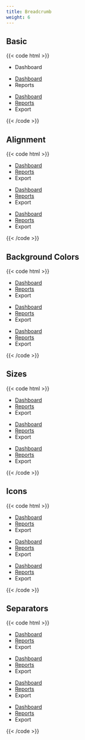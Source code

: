 ```yaml
---
title: Breadcrumb
weight: 6
---
```


## Basic

{{< code html >}}

<div class="space-y-2">
  <nav aria-label="breadcrumb">
    <ul class="breadcrumb">
      <li class="breadcrumb-item" aria-current="page">Dashboard</li>
    </ul>
  </nav>

  <nav aria-label="breadcrumb">
    <ul class="breadcrumb">
      <li class="breadcrumb-item"><a href="#">Dashboard</a></li>
      <li class="breadcrumb-item" aria-current="page">Reports</li>
    </ul>
  </nav>

  <nav aria-label="breadcrumb">
    <ul class="breadcrumb">
      <li class="breadcrumb-item"><a href="#">Dashboard</a></li>
      <li class="breadcrumb-item"><a href="#">Reports</a></li>
      <li class="breadcrumb-item" aria-current="page">Export</li>
    </ul>
  </nav>
</div>

{{< /code >}}

## Alignment

{{< code html >}}

<div class="space-y-2">
  <nav aria-label="breadcrumb">
    <ul class="breadcrumb">
      <li class="breadcrumb-item"><a href="#">Dashboard</a></li>
      <li class="breadcrumb-item"><a href="#">Reports</a></li>
      <li class="breadcrumb-item" aria-current="page">Export</li>
    </ul>
  </nav>

  <nav aria-label="breadcrumb">
    <ul class="breadcrumb justify-center">
      <li class="breadcrumb-item"><a href="#">Dashboard</a></li>
      <li class="breadcrumb-item"><a href="#">Reports</a></li>
      <li class="breadcrumb-item" aria-current="page">Export</li>
    </ul>
  </nav>

  <nav aria-label="breadcrumb">
    <ul class="breadcrumb justify-end">
      <li class="breadcrumb-item"><a href="#">Dashboard</a></li>
      <li class="breadcrumb-item"><a href="#">Reports</a></li>
      <li class="breadcrumb-item" aria-current="page">Export</li>
    </ul>
  </nav>
</div>

{{< /code >}}

## Background Colors

{{< code html >}}

<div class="space-y-2">
  <nav aria-label="breadcrumb">
    <ul class="breadcrumb">
      <li class="breadcrumb-item"><a href="#">Dashboard</a></li>
      <li class="breadcrumb-item"><a href="#">Reports</a></li>
      <li class="breadcrumb-item" aria-current="page">Export</li>
    </ul>
  </nav>

  <nav aria-label="breadcrumb">
    <ul class="breadcrumb breadcrumb-light">
      <li class="breadcrumb-item"><a href="#">Dashboard</a></li>
      <li class="breadcrumb-item"><a href="#">Reports</a></li>
      <li class="breadcrumb-item" aria-current="page">Export</li>
    </ul>
  </nav>

  <nav aria-label="breadcrumb">
    <ul class="breadcrumb breadcrumb-dark">
      <li class="breadcrumb-item"><a href="#">Dashboard</a></li>
      <li class="breadcrumb-item"><a href="#">Reports</a></li>
      <li class="breadcrumb-item" aria-current="page">Export</li>
    </ul>
  </nav>
</div>

{{< /code >}}

## Sizes

{{< code html >}}

<div class="space-y-2">
  <nav aria-label="breadcrumb">
    <ul class="breadcrumb breadcrumb-sm">
      <li class="breadcrumb-item"><a href="#">Dashboard</a></li>
      <li class="breadcrumb-item"><a href="#">Reports</a></li>
      <li class="breadcrumb-item" aria-current="page">Export</li>
    </ul>
  </nav>

  <nav aria-label="breadcrumb">
    <ul class="breadcrumb">
      <li class="breadcrumb-item"><a href="#">Dashboard</a></li>
      <li class="breadcrumb-item"><a href="#">Reports</a></li>
      <li class="breadcrumb-item" aria-current="page">Export</li>
    </ul>
  </nav>

  <nav aria-label="breadcrumb">
    <ul class="breadcrumb breadcrumb-lg">
      <li class="breadcrumb-item"><a href="#">Dashboard</a></li>
      <li class="breadcrumb-item"><a href="#">Reports</a></li>
      <li class="breadcrumb-item" aria-current="page">Export</li>
    </ul>
  </nav>
</div>

{{< /code >}}

## Icons

{{< code html >}}

<div class="space-y-2">
  <nav aria-label="breadcrumb">
    <ul class="breadcrumb breadcrumb-sm">
      <li class="breadcrumb-item">
        <a href="#"><i data-feather="star"></i> Dashboard</a>
      </li>
      <li class="breadcrumb-item">
        <a href="#"><i data-feather="clipboard"></i> Reports</a>
      </li>
      <li class="breadcrumb-item" aria-current="page">
        <i data-feather="upload-cloud"></i> Export
      </li>
    </ul>
  </nav>

  <nav aria-label="breadcrumb">
    <ul class="breadcrumb">
      <li class="breadcrumb-item">
        <a href="#"><i data-feather="star"></i> Dashboard</a>
      </li>
      <li class="breadcrumb-item">
        <a href="#"><i data-feather="clipboard"></i> Reports</a>
      </li>
      <li class="breadcrumb-item" aria-current="page">
        <i data-feather="upload-cloud"></i> Export
      </li>
    </ul>
  </nav>

  <nav aria-label="breadcrumb">
    <ul class="breadcrumb breadcrumb-lg">
      <li class="breadcrumb-item">
        <a href="#"><i data-feather="star"></i> Dashboard</a>
      </li>
      <li class="breadcrumb-item">
        <a href="#"><i data-feather="clipboard"></i> Reports</a>
      </li>
      <li class="breadcrumb-item" aria-current="page">
        <i data-feather="upload-cloud"></i> Export
      </li>
    </ul>
  </nav>
</div>

{{< /code >}}

## Separators

{{< code html >}}

<div class="space-y-2">
  <nav aria-label="breadcrumb">
    <ul class="breadcrumb">
      <li class="breadcrumb-item"><a href="#">Dashboard</a></li>
      <li class="breadcrumb-item"><a href="#">Reports</a></li>
      <li class="breadcrumb-item" aria-current="page">Export</li>
    </ul>
  </nav>

  <nav aria-label="breadcrumb">
    <ul class="breadcrumb breadcrumb-arrow">
      <li class="breadcrumb-item"><a href="#">Dashboard</a></li>
      <li class="breadcrumb-item"><a href="#">Reports</a></li>
      <li class="breadcrumb-item" aria-current="page">Export</li>
    </ul>
  </nav>

  <nav aria-label="breadcrumb">
    <ul class="breadcrumb breadcrumb-bullet">
      <li class="breadcrumb-item"><a href="#">Dashboard</a></li>
      <li class="breadcrumb-item"><a href="#">Reports</a></li>
      <li class="breadcrumb-item" aria-current="page">Export</li>
    </ul>
  </nav>

  <nav aria-label="breadcrumb">
    <ul class="breadcrumb breadcrumb-arrowhead">
      <li class="breadcrumb-item"><a href="#">Dashboard</a></li>
      <li class="breadcrumb-item"><a href="#">Reports</a></li>
      <li class="breadcrumb-item" aria-current="page">Export</li>
    </ul>
  </nav>
</div>

{{< /code >}}
